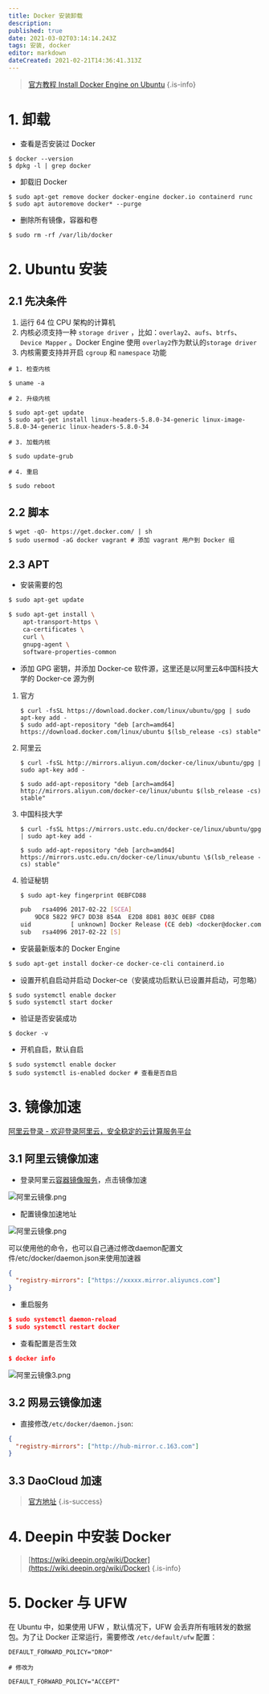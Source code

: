 ```yaml
---
title: Docker 安装卸载
description: 
published: true
date: 2021-03-02T03:14:14.243Z
tags: 安装, docker
editor: markdown
dateCreated: 2021-02-21T14:36:41.313Z
---
```


> [官方教程 Install Docker Engine on Ubuntu](https://docs.docker.com/engine/install/ubuntu/)
{.is-info}


# 1. 卸载

- 查看是否安装过 Docker

```shell
$ docker --version
$ dpkg -l | grep docker
```

- 卸载旧 Docker

```shell
$ sudo apt-get remove docker docker-engine docker.io containerd runc
$ sudo apt autoremove docker* --purge
```

- 删除所有镜像，容器和卷

```shell
$ sudo rm -rf /var/lib/docker
```

# 2. Ubuntu 安装

## 2.1 先决条件

1. 运行 64 位 CPU 架构的计算机
2. 内核必须支持一种 `storage driver` ，比如：`overlay2`、`aufs`、`btrfs`、`Device Mapper` 。Docker Engine 使用 `overlay2`作为默认的`storage driver`
3. 内核需要支持并开启 `cgroup` 和 `namespace` 功能

```shell
# 1. 检查内核

$ uname -a

# 2. 升级内核

$ sudo apt-get update
$ sudo apt-get install linux-headers-5.8.0-34-generic linux-image-5.8.0-34-generic linux-headers-5.8.0-34

# 3. 加载内核

$ sudo update-grub

# 4. 重启

$ sudo reboot
```

## 2.2 脚本

```shell
$ wget -qO- https://get.docker.com/ | sh
$ sudo usermod -aG docker vagrant # 添加 vagrant 用户到 Docker 组
```

## 2.3 APT

- 安装需要的包

```bash
$ sudo apt-get update

$ sudo apt-get install \
    apt-transport-https \
    ca-certificates \
    curl \
    gnupg-agent \
    software-properties-common
```

- 添加 GPG 密钥，并添加 Docker-ce 软件源，这里还是以阿里云&中国科技大学的 Docker-ce 源为例

1. 官方

    ```shell
    $ curl -fsSL https://download.docker.com/linux/ubuntu/gpg | sudo apt-key add -
    $ sudo add-apt-repository "deb [arch=amd64] https://download.docker.com/linux/ubuntu $(lsb_release -cs) stable"
    ```

2. 阿里云

    ```shell
    $ curl -fsSL http://mirrors.aliyun.com/docker-ce/linux/ubuntu/gpg | sudo apt-key add -

    $ sudo add-apt-repository "deb [arch=amd64] http://mirrors.aliyun.com/docker-ce/linux/ubuntu $(lsb_release -cs) stable"
    ```

3. 中国科技大学

    ```shell
    $ curl -fsSL https://mirrors.ustc.edu.cn/docker-ce/linux/ubuntu/gpg | sudo apt-key add -

    $ sudo add-apt-repository "deb [arch=amd64] https://mirrors.ustc.edu.cn/docker-ce/linux/ubuntu \$(lsb_release -cs) stable"
    ```

3. 验证秘钥

    ```bash
    $ sudo apt-key fingerprint 0EBFCD88

    pub   rsa4096 2017-02-22 [SCEA]
        9DC8 5822 9FC7 DD38 854A  E2D8 8D81 803C 0EBF CD88
    uid           [ unknown] Docker Release (CE deb) <docker@docker.com>
    sub   rsa4096 2017-02-22 [S]
    ```


- 安装最新版本的 Docker Engine

```bash
$ sudo apt-get install docker-ce docker-ce-cli containerd.io
```

- 设置开机自启动并启动 Docker-ce（安装成功后默认已设置并启动，可忽略）

```shell
$ sudo systemctl enable docker
$ sudo systemctl start docker
```

- 验证是否安装成功

```shell
$ docker -v
```

- 开机自启，默认自启

```shell
$ sudo systemctl enable docker
$ sudo systemctl is-enabled docker # 查看是否自启
```

# 3. 镜像加速

[阿里云登录 - 欢迎登录阿里云，安全稳定的云计算服务平台](https://cr.console.aliyun.com/cn-hangzhou/instances/mirrors)

## 3.1 阿里云镜像加速

- 登录阿里云[容器镜像服务](https://cr.console.aliyun.com/cn-hangzhou/instances/repositories)，点击镜像加速

![阿里云镜像.png](/assets/docker/阿里云镜像.png)

- 配置镜像加速地址

![阿里云镜像.png](/assets/docker/阿里云镜像2.jpg)

可以使用他的命令，也可以自己通过修改daemon配置文件/etc/docker/daemon.json来使用加速器

```json
{
  "registry-mirrors": ["https://xxxxx.mirror.aliyuncs.com"]
}
```

- 重启服务

```json
$ sudo systemctl daemon-reload
$ sudo systemctl restart docker
```

- 查看配置是否生效

```json
$ docker info
```

![阿里云镜像3.png](/assets/docker/阿里云镜像3.png)

## 3.2 网易云镜像加速

- 直接修改`/etc/docker/daemon.json`:

```json
{
  "registry-mirrors": ["http://hub-mirror.c.163.com"]
}
```

## 3.3 DaoCloud 加速

> [官方地址](https://dashboard.daocloud.io/packages/explore)
{.is-success}


# 4. Deepin 中安装 Docker

> [https://wiki.deepin.org/wiki/Docker](https://wiki.deepin.org/wiki/Docker)
{.is-info}


# 5. Docker 与 UFW

在 Ubuntu 中，如果使用 UFW ，默认情况下，UFW 会丢弃所有哦转发的数据包。为了让 Docker 正常运行，需要修改 `/etc/default/ufw` 配置：

```shell
DEFAULT_FORWARD_POLICY="DROP"

# 修改为

DEFAULT_FORWARD_POLICY="ACCEPT"
```